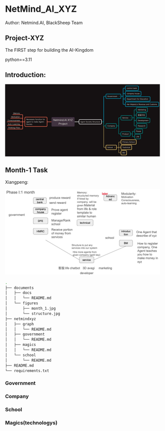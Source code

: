 # NetMind_AI_XYZ

Author: Netmind.AI, BlackSheep Team

## Project-XYZ

The FIRST step for building the AI-Kingdom


python==3.11

## Introduction:

![](documents/figures/structure.jpg)

## Month-1 Task

Xiangpeng:

![](documents/figures/month_1.jpg)

```bash
.
├── documents
│   ├── docs
│   │   └── README.md
│   └── figures
│       ├── month_1.jpg
│       └── structure.jpg
├── netmindxyz
│   ├── graph
│   │   └── README.md
│   ├── government
│   │   └── README.md
│   ├── magics
│   │   └── README.md
│   └── school
│       └── README.md
├── README.md
└── requirements.txt
```

### Government

### Company

### School

### Magics(technologys)
